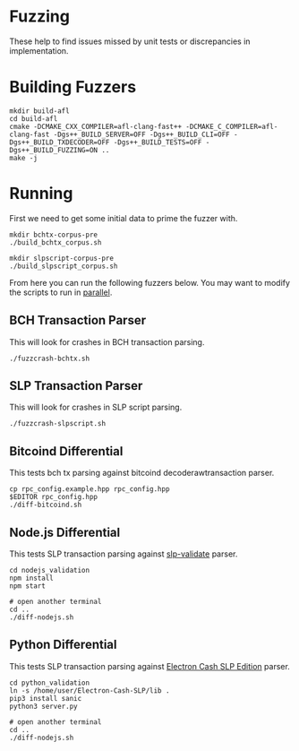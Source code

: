 # Fuzzing
 
These help to find issues missed by unit tests or discrepancies in implementation. 
 

# Building Fuzzers


```
mkdir build-afl
cd build-afl
cmake -DCMAKE_CXX_COMPILER=afl-clang-fast++ -DCMAKE_C_COMPILER=afl-clang-fast -Dgs++_BUILD_SERVER=OFF -Dgs++_BUILD_CLI=OFF -Dgs++_BUILD_TXDECODER=OFF -Dgs++_BUILD_TESTS=OFF -Dgs++_BUILD_FUZZING=ON ..
make -j
```

# Running

First we need to get some initial data to prime the fuzzer with. 

```
mkdir bchtx-corpus-pre
./build_bchtx_corpus.sh

mkdir slpscript-corpus-pre
./build_slpscript_corpus.sh
```

From here you can run the following fuzzers below. You may want to modify the scripts to run in [parallel](https://github.com/google/AFL/blob/master/docs/parallel_fuzzing.txt).


## BCH Transaction Parser

This will look for crashes in BCH transaction parsing.

```
./fuzzcrash-bchtx.sh
```

## SLP Transaction Parser

This will look for crashes in SLP script parsing.

```
./fuzzcrash-slpscript.sh
```


## Bitcoind Differential

This tests bch tx parsing against bitcoind decoderawtransaction parser.

```
cp rpc_config.example.hpp rpc_config.hpp
$EDITOR rpc_config.hpp
./diff-bitcoind.sh

```


## Node.js Differential

This tests SLP transaction parsing against [slp-validate](https://github.com/simpleledger/slp-validate) parser.


```
cd nodejs_validation
npm install
npm start

# open another terminal
cd ..
./diff-nodejs.sh
```

## Python Differential

This tests SLP transaction parsing against [Electron Cash SLP Edition](https://github.com/simpleledger/Electron-Cash-SLP) parser.

```
cd python_validation
ln -s /home/user/Electron-Cash-SLP/lib .
pip3 install sanic
python3 server.py

# open another terminal
cd ..
./diff-nodejs.sh
```
